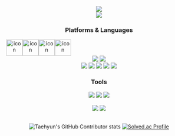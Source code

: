 <div align = "center">
  <img src="https://capsule-render.vercel.app/api?type=waving&color=timeGradient&height=300&section=header&text=Min%20Young&fontSize=90&animation=twinkling" /><br>
  <a href="https://hits.seeyoufarm.com">
	  <img src="https://hits.seeyoufarm.com/api/count/incr/badge.svg?url=https%3A%2F%2Fgithub.com%2Falszero&count_bg=%2379C83D&title_bg=%23555555&icon=github.svg&icon_color=%23FFFFFF&title=github&edge_flat=false"/>
	</a>
 </div>

<div align="center">
	<h3>Platforms & Languages</h3>
  <div style="display: flex; align-items: flex-start;">
	 <img src="https://techstack-generator.vercel.app/js-icon.svg" alt="icon" width="44" height="44" />
	 <img src="https://techstack-generator.vercel.app/java-icon.svg" alt="icon" width="44" height="44" />
	 <img src="https://techstack-generator.vercel.app/react-icon.svg" alt="icon" width="44" height="44" />
	 <img src="https://techstack-generator.vercel.app/mysql-icon.svg" alt="icon" width="44" height="44" />
  </div>
  <div>
	<img src="https://img.shields.io/badge/HTML5-FFD400?style=flat&logo=HTML5&logoColor=white" />
	<img src="https://img.shields.io/badge/CSS3-FFD400?style=flat&logo=CSS3&logoColor=white" /><br/>
	<img src="https://img.shields.io/badge/PHP-00264B?style=flat&logo=PHP&logoColor=white"/>
	<img src="https://img.shields.io/badge/C-00264B?style=flat&logo=C&logoColor=white"/>
	<img src="https://img.shields.io/badge/Oracle-00264B?style=flat&logo=ORACLE&logoColor=white"/>
	<img src="https://img.shields.io/badge/SQLite-00264B?style=flat&logo=SQLITE&logoColor=white"/>
	<img src="https://img.shields.io/badge/NODE.js-00264B?style=flat&logo=NODE.JS&logoColor=white"/>
	</div>
</div>


<div align="center">
	<h3> Tools </h3>
	<img src="https://img.shields.io/badge/Visual Studio-007ACC?style=flat&logo=Visual Studio&logoColor=ffffff"/> <img src="https://img.shields.io/badge/VisualStudio Code-007ACC?style=flat&logo=Visual Studio Code&logoColor=ffffff"/>
	<img src="https://img.shields.io/badge/Eclipse IDE-007ACC?style=flat&logo=Eclipse IDE&logoColor=ffffff"/><br><br>
</div>

<div align="center">
	<img src="https://github-readme-stats.vercel.app/api/top-langs/?username=alszero&layout=compact">
	<img src="https://github-readme-stats.vercel.app/api?username=alszero&show_icons=true"><br>
</div>
<br>
<div align=center>
	
![Taehyun's GitHub Contributor stats](https://github-contributor-stats.vercel.app/api?username=alszero)
[![Solved.ac Profile](http://mazassumnida.wtf/api/generate_badge?boj=beakqzang0506)](https://solved.ac/beakqzang0506)

